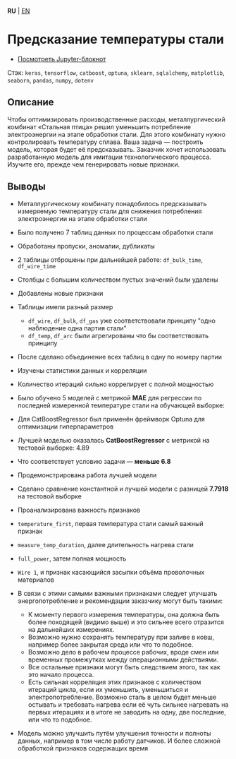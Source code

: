 **RU** | [EN](README.md)

# Предсказание температуры стали

- [Посмотреть Jupyter-блокнот](steel_temperature_prediction_ru.ipynb)

Стэк: `keras`, `tensorflow`, `catboost`, `optuna`, `sklearn`, `sqlalchemy`, `matplotlib`, `seaborn`, `pandas`, `numpy`, `dotenv`

## Описание

Чтобы оптимизировать производственные расходы, металлургический комбинат «Стальная птица» решил уменьшить потребление электроэнергии на этапе обработки стали. Для этого комбинату нужно контролировать температуру сплава. Ваша задача — построить модель, которая будет её предсказывать. Заказчик хочет использовать разработанную модель для имитации технологического процесса. Изучите его, прежде чем генерировать новые признаки.

## Выводы

- Металлургическому комбинату понадобилось предсказывать измеряемую температуру стали для снижения потребления электроэнергии на этапе обработки стали

- Было получено 7 таблиц данных по процессам обработки стали
- Обработаны пропуски, аномалии, дубликаты
- 2 таблицы отброшены при дальнейшей работе: `df_bulk_time`, `df_wire_time`
- Столбцы с большим количеством пустых значений были удалены
- Добавлены новые признаки
- Таблицы имели разный размер
  - `df_wire`, `df_bulk`, `df_gas` уже соответствовали принципу "одно наблюдение одна партия стали"
  - `df_temp`, `df_arc` были агрегированы что бы соответствовать принципу
- После сделано объединение всех таблиц в одну по номеру партии
- Изучены статистики данных и корреляции
- Количество итераций сильно коррелирует с полной мощностью

- Было обучено 5 моделей с метрикой **MAE** для регрессии по последней измеренной температуре стали на обучающей выборке:

- Для CatBoostRegressor был применён фреймворк Optuna для оптимизации гиперпараметров
- Лучшей моделью оказалась **CatBoostRegressor** с метрикой на тестовой выборке: 4.89
- Что соответствует условию задачи — **меньше 6.8**
- Продемонстрирована работа лучшей модели

- Сделано сравнение константной и лучшей модели с разницей **7.7918** на тестовой выборке
- Проанализирована важность признаков

- `temperature_first`, первая температура стали самый важный признак
- `measure_temp_duration`, далее длительность нагрева стали
- `full_power`, затем полная мощность
- `Wire 1`, и признак касающийся засыпки объёма проволочных материалов
- В связи с этими самыми важными признаками следует улучшать энергопотребление и рекомендации заказчику могут быть такими:
  - К моменту первого измерения температуры, она должна быть более походящей (видимо выше) и это сильнее всего отразится на дальнейших измерениях.
  - Возможно нужно сохранять температуру при заливе в ковш, например более закрытая среда или что то подобное.
  - Возможно дело в рабочем процессе рабочих, вроде смен или временных промежутках между операционными действиями.
  - Все остальные признаки могут быть следствием этого, так как это начало процесса.
  - Есть сильная корреляция этих признаков с количеством итераций цикла, если их уменьшить, уменьшиться и электропотребление. Возможно сталь в целом будет меньше остывать и требовать нагрева если её чуть сильнее нагревать на первых итерациях и в итоге не заводить на одну, две последние, или что то подобное.
- Модель можно улучшить путём улучшения точности и полноты данных, например в том числе работу датчиков. И более сложной обработкой признаков содержащих время